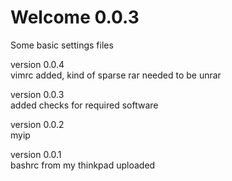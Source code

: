 Welcome 0.0.3
========
Some basic settings files

version 0.0.4 <br>
vimrc added, kind of sparse
rar needed to be unrar

version 0.0.3 <br>
added checks for required software

version 0.0.2 <br>
myip

version 0.0.1 <br>
bashrc from my thinkpad uploaded

